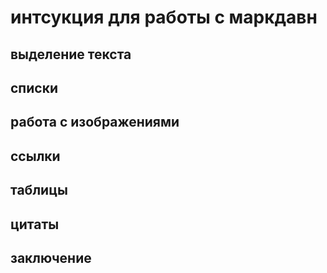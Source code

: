 # интсукция для работы с маркдавн

## выделение текста 

## списки

## работа с изображениями 

## ссылки 

## таблицы

## цитаты

## заключение 